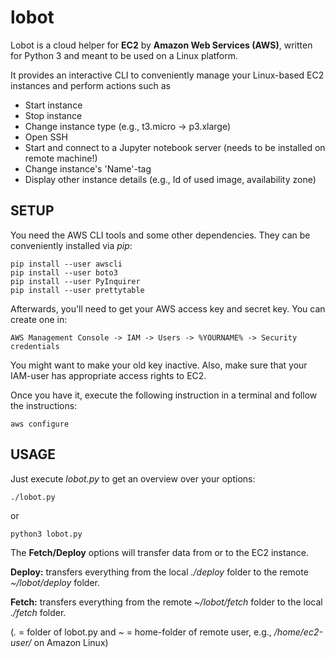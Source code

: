 # lobot
Lobot is a cloud helper for **EC2** by **Amazon Web Services (AWS)**, written for Python 3 and meant to be used on a Linux platform.

It provides an interactive CLI to conveniently manage your Linux-based EC2 instances and perform actions such as
* Start instance
* Stop instance
* Change instance type (e.g., t3.micro -> p3.xlarge)
* Open SSH
* Start and connect to a Jupyter notebook server (needs to be installed on remote machine!)
* Change instance's 'Name'-tag
* Display other instance details (e.g., Id of used image, availability zone)

## SETUP ##
You need the AWS CLI tools and some other dependencies. They can be conveniently installed via *pip*:
```
pip install --user awscli
pip install --user boto3
pip install --user PyInquirer
pip install --user prettytable
```

Afterwards, you'll need to get your AWS access key and secret key. You can create
one in:
```
AWS Management Console -> IAM -> Users -> %YOURNAME% -> Security credentials
```
You might want to make your old key inactive. Also, make sure that your IAM-user has appropriate access rights to EC2.

Once you have it, execute the following instruction in a terminal and follow the instructions:
```
aws configure
``` 

## USAGE ##

Just execute *lobot.py* to get an overview over your options:
```
./lobot.py
```
or 
```
python3 lobot.py
```

The **Fetch/Deploy** options will transfer data from or to the EC2 instance. 

**Deploy:** transfers everything from the local *./deploy* folder to the remote *~/lobot/deploy* folder.

**Fetch:** transfers everything from the remote *~/lobot/fetch* folder to the local *./fetch* folder.


(*.* = folder of lobot.py and *~* = home-folder of remote user, e.g., */home/ec2-user/* on Amazon Linux)
